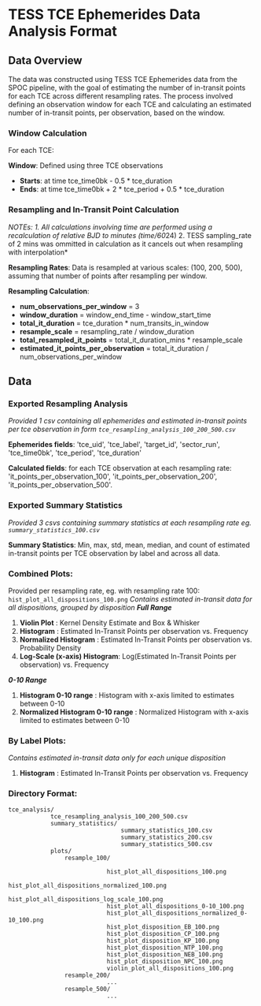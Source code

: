 # TESS TCE Ephemerides Data Analysis Format

## Data Overview

The data was constructed using TESS TCE Ephemerides data from the SPOC pipeline, with the goal of estimating the number of in-transit points
for each TCE across different resampling rates. The process involved defining an observation window for each 
TCE and calculating an estimated number of in-transit points, per observation, based on the window.

### Window Calculation

For each TCE:

**Window**: 
Defined using three TCE observations
- **Starts**: at time tce_time0bk - 0.5 * tce_duration
- **Ends**: at time tce_time0bk + 2 * tce_period + 0.5 * tce_duration

### Resampling and In-Transit Point Calculation
*NOTEs: 1. All calculations involving time are performed using a recalculation of relative BJD to minutes (time/60*24) 2. TESS sampling_rate of 2 mins was ommitted in calculation as it cancels out when resampling with interpolation*

**Resampling Rates**:
Data is resampled at various scales: (100, 200, 500), assuming that number of points after resampling per window.

**Resampling Calculation**:
- **num_observations_per_window** = 3
- **window_duration** = window_end_time - window_start_time
- **total_it_duration** = tce_duration * num_transits_in_window
- **resample_scale** = resampling_rate / window_duration
- **total_resampled_it_points** = total_it_duration_mins * resample_scale
- **estimated_it_points_per_observation** = total_it_duration / num_observations_per_window

## Data

### Exported Resampling Analysis

*Provided 1 csv containing all ephemerides and estimated in-transit points per tce observation in form ```tce_resampling_analysis_100_200_500.csv```*

**Ephemerides fields**: 'tce_uid', 'tce_label', 'target_id', 'sector_run', 'tce_time0bk', 'tce_period', 'tce_duration' 

**Calculated fields**: for each TCE observation at each resampling rate: 'it_points_per_observation_100', 'it_points_per_observation_200', 'it_points_per_observation_500'.

### Exported Summary Statistics
*Provided 3 csvs containing summary statistics at each resampling rate eg. ```summary_statistics_100.csv```*

**Summary Statistics**: Min, max, std, mean, median, and count of estimated in-transit points per TCE observation by label and across all data.

### Combined Plots:
Provided per resampling rate, eg. with resampling rate 100: ```hist_plot_all_dispositions_100.png```
*Contains estimated in-transit data for all dispositions, grouped by disposition*
***Full Range***
1. **Violin Plot** : Kernel Density Estimate and Box & Whisker
2. **Histogram** : Estimated In-Transit Points per observation vs. Frequency 
3. **Normalized Histogram** : Estimated In-Transit Points per observation vs. Probability Density
4. **Log-Scale (x-axis) Histogram**: Log(Estimated In-Transit Points per observation) vs. Frequency

***0-10 Range***

1. **Histogram 0-10 range** : Histogram with x-axis limited to estimates between 0-10
2. **Normalized Histogram 0-10 range** : Normalized Histogram with x-axis limited to estimates between 0-10

### By Label Plots:
*Contains estimated in-transit data only for each unique disposition*
1. **Histogram** : Estimated In-Transit Points per observation vs. Frequency

### Directory Format:
```
tce_analysis/ 
            tce_resampling_analysis_100_200_500.csv
            summary_statistics/
                                summary_statistics_100.csv
                                summary_statistics_200.csv
                                summary_statistics_500.csv
            plots/
                resample_100/

                            hist_plot_all_dispositions_100.png
                            hist_plot_all_dispositions_normalized_100.png
                            hist_plot_all_dispositions_log_scale_100.png
                            hist_plot_all_dispositions_0-10_100.png
                            hist_plot_all_dispositions_normalized_0-10_100.png
                            hist_plot_disposition_EB_100.png
                            hist_plot_disposition_CP_100.png
                            hist_plot_disposition_KP_100.png
                            hist_plot_disposition_NTP_100.png
                            hist_plot_disposition_NEB_100.png
                            hist_plot_disposition_NPC_100.png
                            violin_plot_all_dispositions_100.png
                resample_200/
                            ...
                resample_500/
                            ...
```
